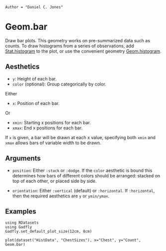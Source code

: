```@meta
Author = "Daniel C. Jones"
```

# Geom.bar

Draw bar plots. This geometry works on pre-summarized data such as counts. To
draw histograms from a series of observations, add [Stat.histogram](@ref) to the plot,
or use the convenient geometry [Geom.histogram](@ref).

## Aesthetics

  * `y`: Height of each bar.
  * `color` (optional): Group categorically by color.

Either

  * `x`: Position of each bar.

Or

  * `xmin`: Starting x positions for each bar.
  * `xmax`: End x positions for each bar.

If `x` is given, a bar will be drawn at each x value, specifying both `xmin` and
`xmax` allows bars of variable width to be drawn.

## Arguments

  * `position`: Either `:stack` or `:dodge`. If the `color` aesthetic is
    bound this determines how bars of different colors should be arranged:
    stacked on top of each other, or placed side by side.

  * `orientation`: Either `:vertical` (default) or `:horizontal`. If
    `:horizontal`, then the required aesthetics are `y` or `ymin/ymax`.

## Examples

```@setup 1
using RDatasets
using Gadfly
Gadfly.set_default_plot_size(12cm, 8cm)
```

```@example 1
plot(dataset("HistData", "ChestSizes"), x="Chest", y="Count", Geom.bar)
```
